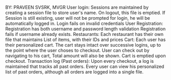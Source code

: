 BY: PRAVEEN SVSRK, MVGR
User login:
	Sessions are maintained by creating a session file to store user's name. On logout, this file is emptied.
	If Session is still existing, user will not be prompted for login, he will be automatically logged in.
	Login fails on invalid credentials
User Registration:
	Registration has both username and password length validation
	Registration fails if username already exists.
Restaurants:
	Each restaurant has their own file that maintains List of items, with their IDs and prices
Cart:
	Each user has their personalized cart.
	The cart stays intact over successive logins, up to the point where the user choses to checkout. 
	User can check out by navigating to his cart, Total amount will also be shown.
	Cart is emptied upon checkout.
Transaction log (Past orders):
	Upon every checkout, a log is maintained that tracks all past orders. 
	Every user can view his personalized list of past orders, although all orders are logged into a single file.
